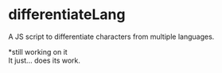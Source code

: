 # differentiateLang
A JS script to differentiate characters from multiple languages.

*still working on it  
It just... does its work.
